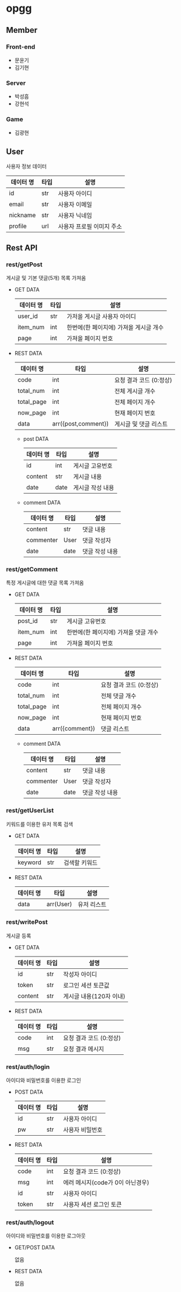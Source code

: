 # opgg
## Member
### Front-end
* 문윤기
* 김기현

### Server
* 박성흠
* 강현석

### Game
* 김광현

## User
사용자 정보 데이터

데이터 명 | 타입 | 설명
------------ | ------------- | -------------
id | str | 사용자 아이디
email | str | 사용자 이메일
nickname | str | 사용자 닉네임
profile | url | 사용자 프로필 이미지 주소


## Rest API
### rest/getPost
게시글 및 기본 댓글(5개) 목록 가져옴
* GET DATA

    데이터 명 | 타입 | 설명
    ------------ | ------------- | -------------
    user_id | str | 가저올 게시글 사용자 아이디
    item_num | int | 한번에(한 페이지에) 가져올 게시글 개수 
    page | int | 가져올 페이지 번호

* REST DATA

    데이터 명 | 타입 | 설명
    ------------ | ------------- | -------------
    code | int | 요청 결과 코드 (0:정상)
    total_num | int | 전체 게시글 개수 
    total_page | int | 전체 페이지 개수
    now_page | int | 현재 페이지 번호
    data | arr({post,comment}) | 게시글 및 댓글 리스트
    
    * post DATA
    
        데이터 명 | 타입 | 설명
        ------------ | ------------- | -------------
        id | int | 게시글 고유번호
        content | str | 게시글 내용 
        date | date | 게시글 작성 내용
        
    * comment DATA
    
        데이터 명 | 타입 | 설명
        ------------ | ------------- | -------------
        content | str | 댓글 내용
        commenter | User | 댓글 작성자 
        date | date | 댓글 작성 내용
        
### rest/getComment
특정 게시글에 대한 댓글 목록 가져옴
* GET DATA

    데이터 명 | 타입 | 설명
    ------------ | ------------- | -------------
    post_id | str | 게시글 고유번호
    item_num | int | 한번에(한 페이지에) 가져올 댓글 개수 
    page | int | 가져올 페이지 번호

* REST DATA

    데이터 명 | 타입 | 설명
    ------------ | ------------- | -------------
    code | int | 요청 결과 코드 (0:정상)
    total_num | int | 전체 댓글 개수 
    total_page | int | 전체 페이지 개수
    now_page | int | 현재 페이지 번호
    data | arr({comment}) | 댓글 리스트

    * comment DATA
    
        데이터 명 | 타입 | 설명
        ------------ | ------------- | -------------
        content | str | 댓글 내용
        commenter | User | 댓글 작성자 
        date | date | 댓글 작성 내용
    
    
### rest/getUserList
키워드를 이용한 유저 목록 검색
* GET DATA

    데이터 명 | 타입 | 설명
    ------------ | ------------- | -------------
    keyword | str | 검색할 키워드

* REST DATA

    데이터 명 | 타입 | 설명
    ------------ | ------------- | -------------
    data | arr(User) | 유저 리스트
    
### rest/writePost
게시글 등록
* GET DATA

    데이터 명 | 타입 | 설명
    ------------ | ------------- | -------------
    id | str | 작성자 아이디
    token | str | 로그인 세션 토큰값
    content | str | 게시글 내용(120자 이내)

* REST DATA

    데이터 명 | 타입 | 설명
    ------------ | ------------- | -------------
    code | int | 요청 결과 코드 (0:정상)
    msg | str | 요청 결과 메시지
    
### rest/auth/login
아이디와 비밀번호를 이용한 로그인
* POST DATA

    데이터 명 | 타입 | 설명
    ------------ | ------------- | -------------
    id | str | 사용자 아이디
    pw | str | 사용자 비밀번호

* REST DATA

    데이터 명 | 타입 | 설명
    ------------ | ------------- | -------------
    code | int | 요청 결과 코드 (0:정상)
    msg | int | 에러 메시지(code가 0이 아닌경우)
    id | str | 사용자 아이디
    token | str | 사용자 세션 로그인 토큰
    
### rest/auth/logout
아이디와 비밀번호를 이용한 로그아웃
* GET/POST DATA

    없음
    
* REST DATA

    없음
    